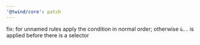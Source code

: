 ```yaml
---
'@twind/core': patch
---
```


fix: for unnamed rules apply the condition in normal order; otherwise `&..` is applied before there is a selector
